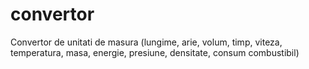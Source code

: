 # convertor
Convertor de unitati de masura (lungime, arie, volum, timp, viteza, temperatura, masa, energie, presiune, densitate, consum combustibil)

